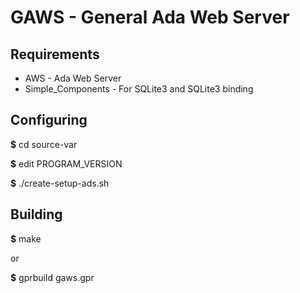 # GAWS - General Ada Web Server

## Requirements

* AWS - Ada Web Server
* Simple_Components - For SQLite3 and SQLite3 binding

## Configuring
**$** cd source-var

**$** edit PROGRAM_VERSION

**$** ./create-setup-ads.sh

## Building
**$** make

or

**$** gprbuild gaws.gpr


